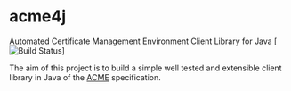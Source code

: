 # acme4j
Automated Certificate Management Environment Client Library for Java
[![Build Status](https://travis-ci.org/czietsman/acme4j.svg?branch=master)]

The aim of this project is to build a simple well tested and extensible client library in Java of the 
[ACME](https://letsencrypt.github.io/acme-spec/) specification.   
 
